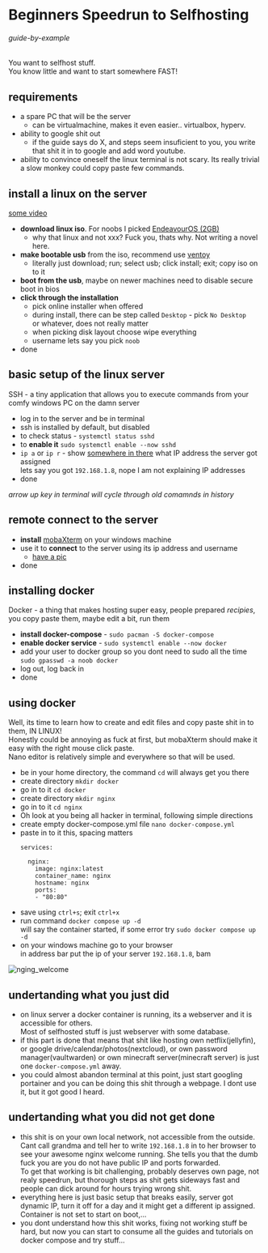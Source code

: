 # Beginners Speedrun to Selfhosting

###### guide-by-example

You want to selfhost stuff.<br>
You know little and want to start somewhere FAST!

## requirements

* a spare PC that will be the server
  * can be virtualmachine, makes it even easier.. virtualbox, hyperv.
* ability to google shit out
  * if the guide says do X, and steps seem insuficient to you, 
    you write that shit it in to google and add word youtube.
* ability to convince oneself the linux terminal is not scary.
  Its really trivial a slow monkey could copy paste few commands.

## install a linux on the server

[some video](https://www.youtube.com/watch?v=SyBuNZxzy_Y)

* **download linux iso**. For noobs I picked [EndeavourOS \(2GB\)](https://github.com/endeavouros-team/ISO/releases/download/1-EndeavourOS-ISO-releases-archive/EndeavourOS_Cassini_Nova-03-2023_R1.iso)
  * why that linux and not xxx? Fuck you, thats why. Not writing a novel here.
* **make bootable usb** from the iso, recommend use [ventoy](https://www.ventoy.net/en/doc_start.html)
  * literally just download; run; select usb; click install; exit; copy iso on to it
* **boot from the usb**, maybe on newer machines need to disable secure boot in bios
* **click through the installation**
  * pick online installer when offered
  * during install, there can be step called `Desktop` - pick `No Desktop`<br>
    or whatever, does not really matter
  * when picking disk layout choose wipe everything
  * username lets say you pick `noob`
* done

## basic setup of the linux server

SSH - a tiny application that allows you to execute commands
      from your comfy windows PC on the damn server 

* log in to the server and be in terminal
* ssh is installed by default, but disabled
* to check status - `systemctl status sshd`
* to **enable it** `sudo systemctl enable --now sshd`
* `ip a` or `ip r` - show [somewhere in there](https://www.cyberciti.biz/faq/linux-ip-command-examples-usage-syntax/#3)
  what IP address the server got assigned<br>
  lets say you got `192.168.1.8`,
  nope I am not explaining IP addresses
* done

*arrow up key in terminal will cycle through old comamnds in history*

## remote connect to the server

* **install** [mobaXterm](https://mobaxterm.mobatek.net/) on your windows machine
* use it to **connect** to the server using its ip address and username
  * [have a pic](https://i.imgur.com/lhRGt1p.png)<br>
* done

## installing docker

Docker - a thing that makes hosting super easy, people prepared *recipies*,
         you copy paste them, maybe edit a bit, run them

* **install docker-compose** - `sudo pacman -S docker-compose`
* **enable docker service** - `sudo systemctl enable --now docker`
* add your user to docker group so you dont need to sudo all the time<br>
  `sudo gpasswd -a noob docker`
* log out, log back in
* done

## using docker

Well, its time to learn how to create and edit files and copy paste shit
in to them, IN LINUX!<br>
Honestly could be annoying as fuck at first, but mobaXterm should make it easy
with the right mouse click paste.<br>
Nano editor is relatively simple and everywhere so that will be used.

* be in your home directory, the command `cd` will always get you there
* create directory `mkdir docker`
* go in to it `cd docker`
* create directory `mkdir nginx`
* go in to it `cd nginx`
* Oh look at you being all hacker in terminal, following simple directions
* create empty docker-compose.yml file `nano docker-compose.yml`
* paste in to it this, spacing matters
  ```
  services:

    nginx:
      image: nginx:latest
      container_name: nginx
      hostname: nginx
      ports:
      - "80:80"
  ```
* save using `ctrl+s`; exit `ctrl+x`
* run command `docker compose up -d`<br>
  will say the container started, if some error try `sudo docker compose up -d`
* on your windows machine go to your browser<br>
  in address bar put the ip of your server `192.168.1.8`, bam<br>

![nging_welcome](https://i.imgur.com/Iv0B6bN.png)

## undertanding what you just did 

* on linux server a docker container is running, its a webserver and it is
  accessible for others.<br>
  Most of selfhosted stuff is just webserver with some database.
* if this part is done that means that shit like hosting own netflix(jellyfin),
  or google drive/calendar/photos(nextcloud), or own password manager(vaultwarden)
  or own minecraft server(minecraft server) is just one `docker-compose.yml` away.
* you could almost abandon terminal at this point, just start googling portainer
  and you can be doing this shit through a webpage. I dont use it, but it
  got good I heard.

## undertanding what you did not get done

* this shit is on your own local network, not accessible from the outside.
  Cant call grandma and tell her to write `192.168.1.8` in to her browser
  to see your awesome nginx welcome running.
  She tells you that the dumb fuck you are you do not have public IP and ports
  forwarded.<br>
  To get that working is bit challenging, probably deserves own page,
  not realy speedrun, but thorough steps as shit gets sideways fast and people
  can dick around for hours trying wrong shit.
* everything here is just basic setup that breaks easily,
  server got dynamic IP, turn it off for a day and it might get a different ip
  assigned. Container is not set to start on boot,... 
* you dont understand how this shit works, fixing not working stuff be hard,
  but now you can start to consume all the guides and tutorials on
  docker compose and try stuff...
